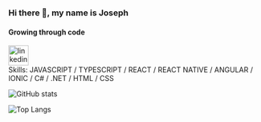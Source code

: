 ### Hi there 👋, my name is Joseph
#### Growing through code

[<img src='https://cdn.jsdelivr.net/npm/simple-icons@3.0.1/icons/linkedin.svg' alt='linkedin' height='40'>](https://www.linkedin.com/in/joseph-potechin-6a9986185/)  
Skills: JAVASCRIPT / TYPESCRIPT / REACT / REACT NATIVE / ANGULAR / IONIC / C# / .NET / HTML / CSS



![GitHub stats](https://github-readme-stats.vercel.app/api?username=jpotechin&show_icons=true&include_all_commits=true&count_private=true&show_icons=true&theme=nord)  

![Top Langs](https://github-readme-stats.vercel.app/api/top-langs/?username=jpotechin&hide=css,html&theme=nord)
